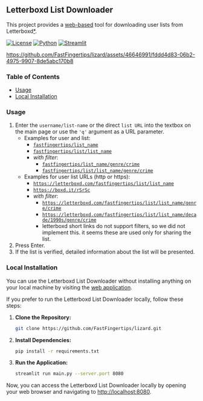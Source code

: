 ## Letterboxd List Downloader

This project provides a [web-based](https://lizard.streamlit.app/) tool for downloading user lists from Letterboxd[*](https://letterboxd.com/about).

[![License](https://img.shields.io/badge/License-MIT-blue.svg)](https://opensource.org/licenses/MIT) [![Python](https://img.shields.io/badge/Python-3.12.10-blue)](https://www.python.org) [![Streamlit](https://img.shields.io/badge/Streamlit-1.30.0-green)](https://streamlit.io)

https://github.com/FastFingertips/lizard/assets/46646991/fddd4d83-06b2-4975-9907-8de5abc170b8

### Table of Contents

- [Usage](#usage)
- [Local Installation](#local-installation)

### Usage

1. Enter the `username/list-name` or the direct `list URL` into the textbox on the main page or use the `'q'` argument as a URL parameter.
   - Examples for user and list:
     - [`fastfingertips/list_name`](https://lizard.streamlit.app/?q=fastfingertips/list_name)
     - [`fastfingertips/list/list_name`](https://lizard.streamlit.app/?q=fastfingertips/list/list_name)
     - _with filter_:
       - [`fastfingertips/list_name/genre/crime`](https://lizard.streamlit.app/?q=fastfingertips/list_name/genre/crime)
       - [`fastfingertips/list/list_name/genre/crime`](https://lizard.streamlit.app/?q=fastfingertips/list/list_name/genre/crime)
   - Examples for user list URLs (http or https):
     - [`https://letterboxd.com/fastfingertips/list/list_name`](https://lizard.streamlit.app/?q=https://letterboxd.com/fastfingertips/list/list_name)
     - [`https://boxd.it/rSrSc`](https://lizard.streamlit.app/?q=https://boxd.it/rSrSc)
     - _with filter_:
       - [`https://letterboxd.com/fastfingertips/list/list_name/genre/crime`](https://lizard.streamlit.app/?q=https://letterboxd.com/fastfingertips/list/list_name/genre/crime)
       - [`https://letterboxd.com/fastfingertips/list/list_name/decade/1990s/genre/crime`](https://lizard.streamlit.app/?q=https://letterboxd.com/fastfingertips/list/list_name/decade/1990s/genre/crime)
       - letterboxd short links do not support filters, so we did not implement this. it seems these are used only for sharing the list.
0. Press Enter.
0. If the list is verified, detailed information about the list will be presented.

### Local Installation
You can use the Letterboxd List Downloader without installing anything on your local machine by visiting the [web application](https://lizard.streamlit.app/).

If you prefer to run the Letterboxd List Downloader locally, follow these steps:

1. **Clone the Repository:**
    ```bash
    git clone https://github.com/FastFingertips/lizard.git
    ```

2. **Install Dependencies:**
    ```bash
    pip install -r requirements.txt
    ```

3. **Run the Application:**
    ```bash
    streamlit run main.py --server.port 8080
    ```

Now, you can access the Letterboxd List Downloader locally by opening your web browser and navigating to [http://localhost:8080](http://localhost:8080).
